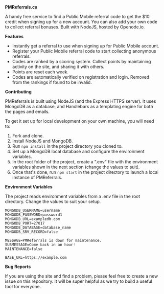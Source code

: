 **PMReferrals.ca**

A handy free service to find a Public Mobile referral code to get the $10 credit when signing up for a new account. You can also add your own code to collect referral bonuses. Built with NodeJS, hosted by Openode.io.

**Features**

* Instantly get a referral to use when signing up for Public Mobile account.
* Register your Public Mobile referral code to start collecting anonymous referrals.
* Codes are ranked by a scoring system. Collect points by maintaining activity on the site, and sharing it with others.
* Points are reset each week.
* Codes are automatically verified on registration and login. Removed from the rankings if found to be invalid.

**Contributing**

PMReferrals is built using NodeJS (and the Express HTTPS server). It uses MongoDB as a database, and Handlebars as a templating engine for both the pages and emails.

To get it set up for local development on your own machine, you will need to:

1. Fork and clone.
2. Install NodeJS and MongoDB.
3. Run `npm install` in the project directory you cloned to.
4. Set up a MongoDB local database and configure the environment variables.
5. In the root folder of the project, create a ".env" file with the environment variables shown in the next section (change the values to suit).
6. Once that's done, run `npm start` in the project directory to launch a local instance of PMReferrals.

**Environment Variables**

The project reads environment variables from a .env file in the root directory. Change the values to suit your setup.

```
MONGODB_USERNAME=username
MONGODB_PASSWORD=password1
MONGODB_URL=exampledb.com
MONGODB_PORT=27017
MONGODB_DATABASE=database_name
MONGODB_SRV_RECORD=false

MESSAGE=PMReferrals is down for maintenance.
SUBMESSAGE=Come back in an hour!
MAINTENANCE=false

BASE_URL=https://example.com
```

**Bug Reports**

If you are using the site and find a problem, please feel free to create a new issue on this repository. It will be super helpful as we try to build a useful tool for everyone.
